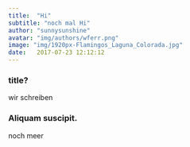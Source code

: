 ```yaml
---
title:  "Hi"
subtitle: "noch mal Hi"
author: "sunnysunshine"
avatar: "img/authors/wferr.png"
image: "img/1920px-Flamingos_Laguna_Colorada.jpg"
date:   2017-07-23 12:12:12
---
```


###  title?
wir schreiben
### Aliquam suscipit.
noch meer
